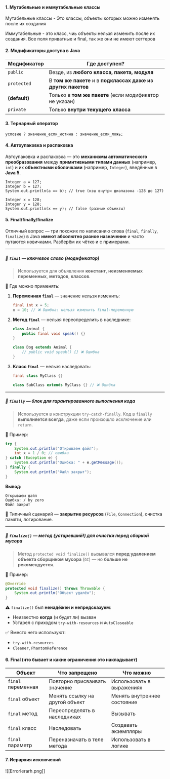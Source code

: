 #### 1. Мутабельные и иммутабельные классы
Мутабельные классы - Это классы, объекты которых можно изменять после их создания

Иммутабельные - это класс, чиь объекты нельзя изменить после их создания. Все поля приватные и final, так же они не имеют сеттеров
#### 2. Модификаторы доступа в Java

| Модификатор   | Где доступен?                                                 |
| ------------- | ------------------------------------------------------------- |
| `public`      | Везде, из **любого класса, пакета, модуля**                   |
| `protected`   | В **том же пакете** и в **подклассах даже из других пакетов** |
| **(default)** | Только в **том же пакете** (если модификатор не указан)       |
| `private`     | Только **внутри текущего класса**                             |
#### 3. Тернарный оператор 
```
условие ? значение_если_истина : значение_если_ложь;
```

#### 4. Автоупаковка и распаковка
Автоупаковка и распаковка — это **механизмы автоматического преобразования** между **примитивными типами данных** (например, `int`) и их **объектными оболочками** (например, `Integer`), введённые в **Java 5**.

```
Integer a = 127;
Integer b = 127;
System.out.println(a == b); // true (кэш внутри диапазона -128 до 127)

Integer x = 128;
Integer y = 128;
System.out.println(x == y); // false (разные объекты)
```

#### 5. Final/finally/finalize

Отличный вопрос — три похожих по написанию слова (`final`, `finally`, `finalize`) в Java **имеют абсолютно разное назначение** и часто путаются новичками. Разберём их чётко и с примерами.

---

##### 🔹 `final` — **ключевое слово (модификатор)**

> Используется для объявления **констант**, **неизменяемых переменных**, **методов**, **классов**.

 📌 Где можно применять:

1. **Переменная `final`** — значение нельзя изменить:
    ```java
    final int x = 5;
    x = 10; // ❌ Ошибка: нельзя изменить final-переменную
    ```

2. **Метод `final`** — нельзя переопределить в наследнике:
    ```java
    class Animal {
        public final void speak() {}
    }
    
    class Dog extends Animal {
        // public void speak() {} ❌ Ошибка
    }
    ```
    
3. **Класс `final`** — нельзя наследовать:
    ```java
    final class MyClass {}
    
    class SubClass extends MyClass {} // ❌ Ошибка
    ```

---

##### 🔹 `finally` — **блок для гарантированного выполнения кода**

> Используется в конструкции `try-catch-finally`. Код в `finally` **выполняется всегда**, даже если произошло исключение или `return`.

 📌 Пример:

```java
try {
    System.out.println("Открываем файл");
    int x = 1 / 0; // ошибка
} catch (Exception e) {
    System.out.println("Ошибка: " + e.getMessage());
} finally {
    System.out.println("Файл закрыт");
}
```

**Вывод:**

```
Открываем файл  
Ошибка: / by zero  
Файл закрыт
```

📍 Типичный сценарий — **закрытие ресурсов** (`File`, `Connection`), очистка памяти, логирование.

---

##### 🔹 `finalize()` — **метод (устаревший!) для очистки перед сборкой мусора**

> Метод `protected void finalize()` вызывался **перед удалением объекта сборщиком мусора** (`GC`) — но **больше не рекомендуется**.

📌 Пример:

```java
@Override
protected void finalize() throws Throwable {
    System.out.println("Объект удалён");
}
```

⚠️ `finalize()` был **ненадёжен и непредсказуем**:
- Неизвестно **когда** (и будет ли) вызван
- Устарел с приходом `try-with-resources` и `AutoCloseable`

✅ Вместо него используют:
- `try-with-resources`
- `Cleaner`, `PhantomReference`

#### 6. Final (что бывает и какие ограничения это накладывает)

| Объект             | Что запрещено                  | Что можно                   |
| ------------------ | ------------------------------ | --------------------------- |
| `final` переменная | Повторно присваивать значение  | Использовать в выражениях   |
| `final` объект     | Менять ссылку на другой объект | Менять внутреннее состояние |
| `final` метод      | Переопределять в наследниках   | Вызывать                    |
| `final` класс      | Наследовать                    | Создавать экземпляры        |
| `final` параметр   | Переназначать в теле метода    | Использовать в логике       |

#### 7. Иерархия исключений
![[ErrorIerarh.png]]

